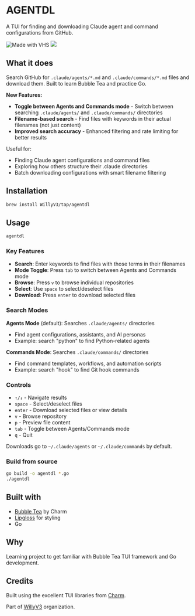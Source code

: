 # AGENTDL

A TUI for finding and downloading Claude agent and command configurations from GitHub.

<img src="https://vhs.charm.sh/vhs-4654xhf4TTrBrP51jLoo3N.gif" alt="Made with VHS">
<a href="https://vhs.charm.sh">
  <img src="https://stuff.charm.sh/vhs/badge.svg">
</a>

## What it does

Search GitHub for `.claude/agents/*.md` and `.claude/commands/*.md` files and download them. Built to learn Bubble Tea and practice Go.

**New Features:**
- **Toggle between Agents and Commands mode** - Switch between searching `.claude/agents/` and `.claude/commands/` directories
- **Filename-based search** - Find files with keywords in their actual filenames (not just content)
- **Improved search accuracy** - Enhanced filtering and rate limiting for better results

Useful for:
- Finding Claude agent configurations and command files
- Exploring how others structure their .claude directories
- Batch downloading configurations with smart filename filtering

## Installation

```bash
brew install WillyV3/tap/agentdl
```

## Usage

```bash
agentdl
```

### Key Features

- **Search**: Enter keywords to find files with those terms in their filenames
- **Mode Toggle**: Press `tab` to switch between Agents and Commands mode
- **Browse**: Press `v` to browse individual repositories
- **Select**: Use `space` to select/deselect files
- **Download**: Press `enter` to download selected files

### Search Modes

**Agents Mode** (default): Searches `.claude/agents/` directories
- Find agent configurations, assistants, and AI personas
- Example: search "python" to find Python-related agents

**Commands Mode**: Searches `.claude/commands/` directories
- Find command templates, workflows, and automation scripts
- Example: search "hook" to find Git hook commands

### Controls

- `↑/↓` - Navigate results
- `space` - Select/deselect files
- `enter` - Download selected files or view details
- `v` - Browse repository
- `p` - Preview file content
- `tab` - Toggle between Agents/Commands mode
- `q` - Quit

Downloads go to `~/.claude/agents` or `~/.claude/commands` by default.

### Build from source

```bash
go build -o agentdl *.go
./agentdl
```

## Built with

- [Bubble Tea](https://github.com/charmbracelet/bubbletea) by Charm
- [Lipgloss](https://github.com/charmbracelet/lipgloss) for styling
- Go

## Why

Learning project to get familiar with Bubble Tea TUI framework and Go development.

## Credits

Built using the excellent TUI libraries from [Charm](https://github.com/charmbracelet).

Part of [WillyV3](https://github.com/WillyV3) organization.
